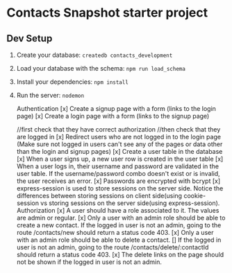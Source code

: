 # Contacts Snapshot starter project

## Dev Setup

1. Create your database: `createdb contacts_development`
1. Load your database with the schema: `npm run load_schema`
1. Install your dependencies: `npm install`
1. Run the server: `nodemon`


    Authentication
      [x]  Create a signup page with a form (links to the login page)
      [x]  Create a login page with a form (links to the signup page)
      
      //first check that they have correct authorization 
      //then check that they are logged in
      [x]  Redirect users who are not logged in to the login page (Make sure not logged in users can't see any of the pages or data other than the login and signup pages)
      [x]  Create a user table in the database
      [x]  When a user signs up, a new user row is created in the user table
      [x]  When a user logs in, their username and password are validated in the user table. If the username/password combo doesn't exist or is invalid, the user receives an error.
      [x]  Passwords are encrypted with bcrypt
      [x]  express-session is used to store sessions on the server side. Notice the differences between  storing sessions on client side(using cookie-session vs storing sessions on the server side(using express-session).
    Authorization
      [x]  A user should have a role associated to it. The values are admin or regular.
      [x]  Only a user with an admin role should be able to create a new contact. If the logged in user is not an admin, going to the route /contacts/new should return a status code 403.
      [x]  Only a user with an admin role should be able to delete a contact. 
      [] If the logged in user is not an admin, going to the route /contacts/delete/:contactId should return a status code 403.
      [x] The delete links on the page should not be shown if the logged in user is not an admin.
